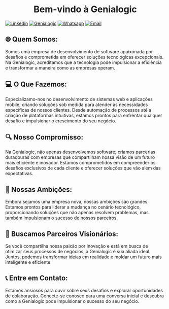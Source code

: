 <h1 align="center">Bem-vindo à Genialogic</h1>

[![Linkedin](https://img.shields.io/badge/Linkedin-0A66C2?style=flat&logo=Linkedin&logoColor=white)](https://www.linkedin.com/company/genialogic/)
[![Genialogic](https://img.shields.io/badge/Genialogic-black?style=flat&logo=google&logoColor=white)](https://genialogic.com.br/)
[![Whatsapp](https://img.shields.io/badge/Whatsapp-25D366?style=flat&logo=whatsapp&logoColor=white)](https://wa.me/+5519995278352)
[![Email](https://img.shields.io/badge/Email-EA4335?style=flat&logo=gmail&logoColor=white)](mailto:contato@genialogic.com.br)

## 🌐 Quem Somos:
Somos uma empresa de desenvolvimento de software apaixonada por desafios e comprometida em oferecer soluções tecnológicas excepcionais. Na Genialogic, acreditamos que a tecnologia pode impulsionar a eficiência e transformar a maneira como as empresas operam.

## 💻 O Que Fazemos:
Especializamo-nos no desenvolvimento de sistemas web e aplicações mobile, criando soluções sob medida para atender às necessidades específicas de nossos clientes. Desde automação de processos até a criação de plataformas intuitivas, estamos prontos para enfrentar qualquer desafio e impulsionar o crescimento do seu negócio.

## 🔍 Nosso Compromisso:
Na Genialogic, não apenas desenvolvemos software; criamos parcerias duradouras com empresas que compartilham nossa visão de um futuro mais eficiente e inovador. Estamos comprometidos em compreender os desafios exclusivos de cada cliente e oferecer soluções que vão além das expectativas.

## 🚀 Nossas Ambições:
Embora sejamos uma empresa nova, nossas ambições são grandes. Estamos prontos para liderar a mudança no cenário tecnológico, proporcionando soluções que não apenas resolvem problemas, mas também impulsionam o sucesso de nossos parceiros.

## 🤝 Buscamos Parceiros Visionários:
Se você compartilha nossa paixão por inovação e está em busca de otimizar seus processos de negócios, a Genialogic é sua aliada ideal. Juntos, podemos transformar ideias em realidade e moldar um futuro mais inteligente e eficiente.

## 📞 Entre em Contato:
Estamos ansiosos para ouvir sobre seus desafios e explorar oportunidades de colaboração. Conecte-se conosco para uma conversa inicial e descubra como a Genialogic pode impulsionar o sucesso do seu negócio.
